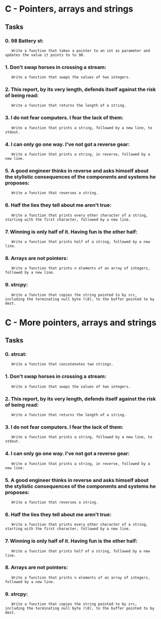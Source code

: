 # C - Pointers, arrays and strings

## Tasks

### 0. 98 Battery st:
       Write a function that takes a pointer to an int as parameter and updates the value it points to to 98.

### 1. Don't swap horses in crossing a stream:
       Write a function that swaps the values of two integers.

### 2. This report, by its very length, defends itself against the risk of being read:
       Write a function that returns the length of a string.

### 3. I do not fear computers. I fear the lack of them:
       Write a function that prints a string, followed by a new line, to stdout.

### 4. I can only go one way. I've not got a reverse gear:
       Write a function that prints a string, in reverse, followed by a new line.

### 5. A good engineer thinks in reverse and asks himself about the stylistic consequences of the components and systems he proposes:
       Write a function that reverses a string.

### 6. Half the lies they tell about me aren't true:
       Write a function that prints every other character of a string, starting with the first character, followed by a new line.

### 7. Winning is only half of it. Having fun is the other half:
       Write a function that prints half of a string, followed by a new line.

### 8. Arrays are not pointers:
       Write a function that prints n elements of an array of integers, followed by a new line.

### 9. strcpy:
       Write a function that copies the string pointed to by src, including the terminating null byte (\0), to the buffer pointed to by dest.


# C - More pointers, arrays and strings

## Tasks

### 0. strcat:
       Write a function that concatenates two strings.

### 1. Don't swap horses in crossing a stream:
       Write a function that swaps the values of two integers.

### 2. This report, by its very length, defends itself against the risk of being read:
       Write a function that returns the length of a string.

### 3. I do not fear computers. I fear the lack of them:
       Write a function that prints a string, followed by a new line, to stdout.

### 4. I can only go one way. I've not got a reverse gear:
       Write a function that prints a string, in reverse, followed by a new line.

### 5. A good engineer thinks in reverse and asks himself about the stylistic consequences of the components and systems he proposes:
       Write a function that reverses a string.

### 6. Half the lies they tell about me aren't true:
       Write a function that prints every other character of a string, starting with the first character, followed by a new line.

### 7. Winning is only half of it. Having fun is the other half:
       Write a function that prints half of a string, followed by a new line.

### 8. Arrays are not pointers:
       Write a function that prints n elements of an array of integers, followed by a new line.

### 9. strcpy:
       Write a function that copies the string pointed to by src, including the terminating null byte (\0), to the buffer pointed to by dest.